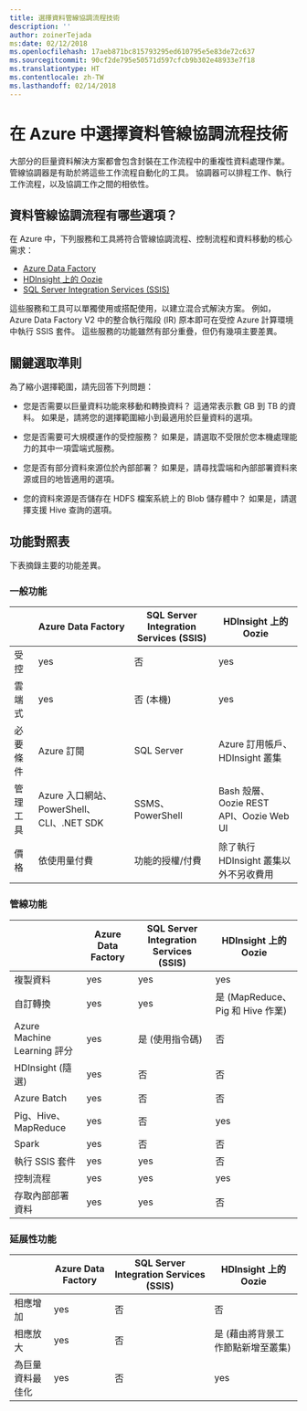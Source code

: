 ```yaml
---
title: 選擇資料管線協調流程技術
description: ''
author: zoinerTejada
ms:date: 02/12/2018
ms.openlocfilehash: 17aeb871bc815793295ed610795e5e83de72c637
ms.sourcegitcommit: 90cf2de795e50571d597cfcb9b302e48933e7f18
ms.translationtype: HT
ms.contentlocale: zh-TW
ms.lasthandoff: 02/14/2018
---
```

# <a name="choosing-a-data-pipeline-orchestration-technology-in-azure"></a>在 Azure 中選擇資料管線協調流程技術

大部分的巨量資料解決方案都會包含封裝在工作流程中的重複性資料處理作業。 管線協調器是有助於將這些工作流程自動化的工具。 協調器可以排程工作、執行工作流程，以及協調工作之間的相依性。

## <a name="what-are-your-options-for-data-pipeline-orchestration"></a>資料管線協調流程有哪些選項？

在 Azure 中，下列服務和工具將符合管線協調流程、控制流程和資料移動的核心需求：

- [Azure Data Factory](/azure/data-factory/)
- [HDInsight 上的 Oozie](/azure/hdinsight/hdinsight-use-oozie-linux-mac)
- [SQL Server Integration Services (SSIS)](/sql/integration-services/sql-server-integration-services)

這些服務和工具可以單獨使用或搭配使用，以建立混合式解決方案。 例如，Azure Data Factory V2 中的整合執行階段 (IR) 原本即可在受控 Azure 計算環境中執行 SSIS 套件。 這些服務的功能雖然有部分重疊，但仍有幾項主要差異。

## <a name="key-selection-criteria"></a>關鍵選取準則

為了縮小選擇範圍，請先回答下列問題：

- 您是否需要以巨量資料功能來移動和轉換資料？ 這通常表示數 GB 到 TB 的資料。 如果是，請將您的選擇範圍縮小到最適用於巨量資料的選項。

- 您是否需要可大規模運作的受控服務？ 如果是，請選取不受限於您本機處理能力的其中一項雲端式服務。

- 您是否有部分資料來源位於內部部署？ 如果是，請尋找雲端和內部部署資料來源或目的地皆適用的選項。

- 您的資料來源是否儲存在 HDFS 檔案系統上的 Blob 儲存體中？ 如果是，請選擇支援 Hive 查詢的選項。

## <a name="capability-matrix"></a>功能對照表

下表摘錄主要的功能差異。

### <a name="general-capabilities"></a>一般功能

| | Azure Data Factory | SQL Server Integration Services (SSIS) | HDInsight 上的 Oozie
| --- | --- | --- | --- |
| 受控 | yes | 否 | yes |
| 雲端式 | yes | 否 (本機) | yes |
| 必要條件 | Azure 訂閱 | SQL Server  | Azure 訂用帳戶、HDInsight 叢集 |
| 管理工具 | Azure 入口網站、PowerShell、CLI、.NET SDK | SSMS、PowerShell | Bash 殼層、Oozie REST API、Oozie Web UI |
| 價格 | 依使用量付費 | 功能的授權/付費 | 除了執行 HDInsight 叢集以外不另收費用 |

### <a name="pipeline-capabilities"></a>管線功能

| | Azure Data Factory | SQL Server Integration Services (SSIS) | HDInsight 上的 Oozie
| --- | --- | --- | --- |
| 複製資料 | yes | yes | yes |
| 自訂轉換 | yes | yes | 是 (MapReduce、Pig 和 Hive 作業) |
| Azure Machine Learning 評分 | yes | 是 (使用指令碼) | 否 |
| HDInsight (隨選) | yes | 否 | 否 |
| Azure Batch | yes | 否 | 否 |
| Pig、Hive、MapReduce | yes | 否 | yes |
| Spark | yes | 否 | 否 |
| 執行 SSIS 套件 | yes | yes | 否 |
| 控制流程 | yes | yes | yes |
| 存取內部部署資料 | yes | yes | 否 |

### <a name="scalability-capabilities"></a>延展性功能

| | Azure Data Factory | SQL Server Integration Services (SSIS) | HDInsight 上的 Oozie
| --- | --- | --- | --- |
| 相應增加 | yes | 否 | 否 |
| 相應放大 | yes | 否 | 是 (藉由將背景工作節點新增至叢集) |
| 為巨量資料最佳化 | yes | 否 | yes |

